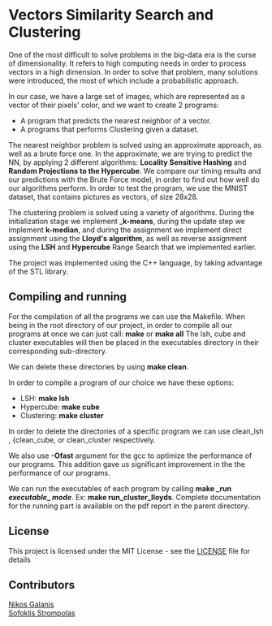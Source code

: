 # Vectors Similarity Search and Clustering

One of the most difficult to solve problems in the big-data era is the curse of dimensionality. It refers to high computing needs in order to process vectors in a high dimension. In order to solve that problem, many solutions were introduced, the most of which include a probabilistic approach.


In our case, we have a large set of images, which are represented as a vector of their pixels' color, and we want to create 2 programs:

-  A program that predicts the nearest neighbor of a vector. 
-   A programs that performs Clustering given a dataset.


The nearest neighbor problem is solved using an approximate approach, as well as a brute force one. In the approximate, we are trying to predict the NN, by applying 2 different algorithms: __Locality Sensitive Hashing__ and __Random Projections to the Hypercube__. We compare our timing results and our predictions with the Brute Force model, in order to find out how well do our algorithms perform. In order to test the program, we use the MNIST dataset, that contains pictures as vectors, of size 28x28.

The clustering problem is solved using a variety of algorithms. During the initialization stage we implement ___k-means__, during the update step we implement __k-median__, and during the assignment we implement direct assignment using the __Lloyd's algorithm__, as well as reverse assignment using the __LSH__ and __Hypercube__ Range Search that we implemented earlier.

The project was implemented using the C++ language, by taking advantage of the STL library.

## Compiling and running

For the compilation of all the programs we can use the Makefile. When being in the root directory of our project, in order to compile all our programs at once   we can just call: __make__ or __make all__
The lsh, cube and cluster executables will then be placed in the executables directory in their corresponding sub-directory.

We can delete these directories by using __make clean__.

 In order to compile a program of our choice we have these options:

 - LSH: __make lsh__
 - Hypercube: __make cube__
 - Clustering: __make cluster__

 In order to delete the directories of a specific program we can use clean\_lsh , {clean\_cube, or clean\_cluster respectively.

 We also use __-Ofast__ argument for the gcc to optimize the performance of our programs. This addition gave us significant improvement in the the performance of our programs. 

 We can run the executables of each program by calling __make \_run _executable_\_ _mode___. Ex: __make run_cluster_lloyds__. Complete documentation for the running part is available on the pdf report in the parent directory.

## License

This project is licensed under the MIT License - see the [LICENSE](/LICENCE) file for details

## Contributors

[Nikos Galanis](https://github.com/nikosgalanis) \
[Sofoklis Strompolas](https://github.com/SofoSt/)

